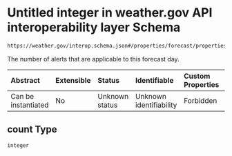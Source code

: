 # Untitled integer in weather.gov API interoperability layer Schema

```txt
https://weather.gov/interop.schema.json#/properties/forecast/properties/days/items/properties/alerts/properties/metadata/properties/count
```

The number of alerts that are applicable to this forecast day.

| Abstract            | Extensible | Status         | Identifiable            | Custom Properties | Additional Properties | Access Restrictions | Defined In                                                                                                 |
| :------------------ | :--------- | :------------- | :---------------------- | :---------------- | :-------------------- | :------------------ | :--------------------------------------------------------------------------------------------------------- |
| Can be instantiated | No         | Unknown status | Unknown identifiability | Forbidden         | Allowed               | none                | [interop-layer.schema.json\*](../../../api-interop-layer/interop-layer.schema.json "open original schema") |

## count Type

`integer`
